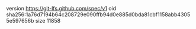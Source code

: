 version https://git-lfs.github.com/spec/v1
oid sha256:1a76d7194b64c208729e090ffb94d0e885d0bda81cbf1158abb43055e597656b
size 11858
